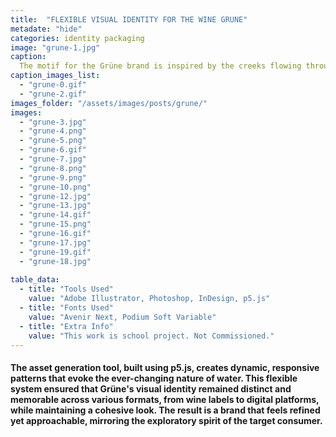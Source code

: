 ```yaml
---
title:  "FLEXIBLE VISUAL IDENTITY FOR THE WINE GRUNE"
metadate: "hide"
categories: identity packaging
image: "grune-1.jpg"
caption: 
  The motif for the Grüne brand is inspired by the creeks flowing through Baden’s valleys, with strips of lines mimicking sunlight flickering on the water. The challenge was to design a brand that appeals to a niche audience—early 30’s wine consumers who are exploring new options in the $30-50 AUD range, with a modern-looking wine label.
caption_images_list: 
  - "grune-0.gif"
  - "grune-2.gif"
images_folder: "/assets/images/posts/grune/"
images:
  - "grune-3.jpg"
  - "grune-4.png"
  - "grune-5.png"
  - "grune-6.gif"
  - "grune-7.jpg"
  - "grune-8.png"
  - "grune-9.png"
  - "grune-10.png"
  - "grune-12.jpg"
  - "grune-13.jpg"
  - "grune-14.gif"
  - "grune-15.png"
  - "grune-16.gif"
  - "grune-17.jpg"
  - "grune-19.gif"
  - "grune-18.jpg"
  
table_data:
  - title: "Tools Used"
    value: "Adobe Illustrator, Photoshop, InDesign, p5.js"
  - title: "Fonts Used"
    value: "Avenir Next, Podium Soft Variable"
  - title: "Extra Info"
    value: "This work is school project. Not Commissioned." 
---
```

#### The asset generation tool, built using p5.js, creates dynamic, responsive patterns that evoke the ever-changing nature of water. This flexible system ensured that Grüne's visual identity remained distinct and memorable across various formats, from wine labels to digital platforms, while maintaining a cohesive look. The result is a brand that feels refined yet approachable, mirroring the exploratory spirit of the target consumer.

<!--
<br>
↳ A flexible visual identity adapts to different aspect ratios while maintaining a consistentcy.
<br>
↳ Pistachio color is used appropriately throughout the graphics as an accent.
<br>
↳ A coaster was created using an abstract cow shape variation, incorporating traditional Italian pattern elements.
<br>
↳ For the campaign, G’ stands for Good, which connects with Australian culture: “G’day,” “G’People,” and “Great Gelato.”
<br>
↳ Merchandise was also created with the venue's heritage in mind, featuring the tagline.
-->